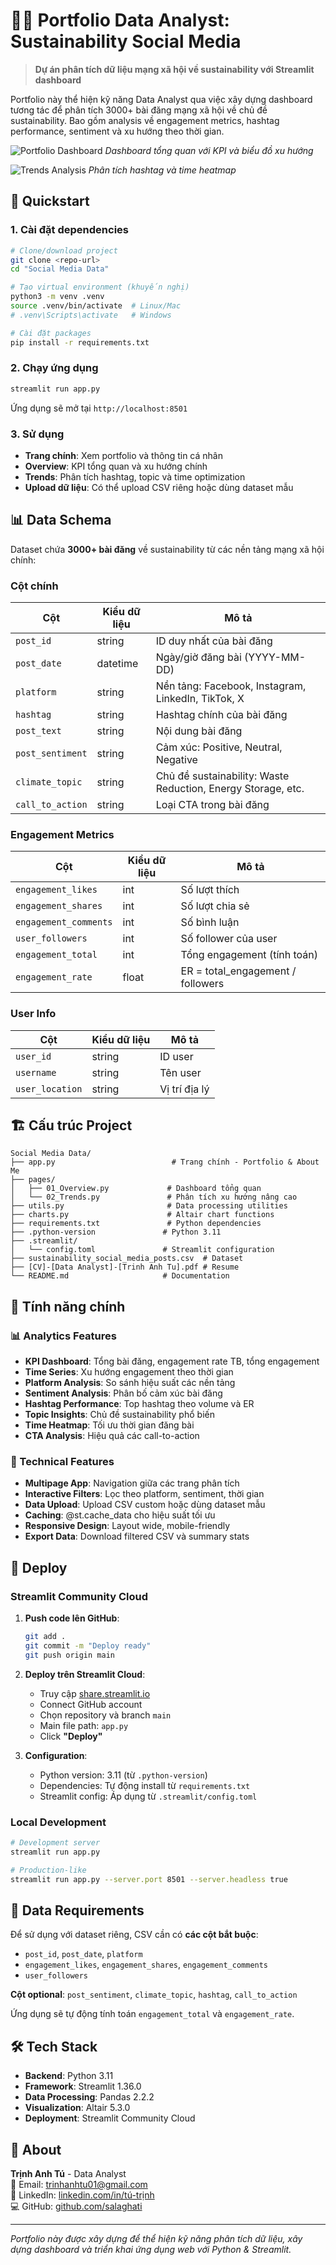 # 👨‍💼 Portfolio Data Analyst: Sustainability Social Media

> **Dự án phân tích dữ liệu mạng xã hội về sustainability với Streamlit dashboard**

Portfolio này thể hiện kỹ năng Data Analyst qua việc xây dựng dashboard tương tác để phân tích 3000+ bài đăng mạng xã hội về chủ đề sustainability. Bao gồm analysis về engagement metrics, hashtag performance, sentiment và xu hướng theo thời gian.

![Portfolio Dashboard](screenshots/dashboard_overview.png)
*Dashboard tổng quan với KPI và biểu đồ xu hướng*

![Trends Analysis](screenshots/trends_analysis.png)
*Phân tích hashtag và time heatmap*

## 🚀 Quickstart

### 1. Cài đặt dependencies

```bash
# Clone/download project
git clone <repo-url>
cd "Social Media Data"

# Tạo virtual environment (khuyến nghị)
python3 -m venv .venv
source .venv/bin/activate  # Linux/Mac
# .venv\Scripts\activate   # Windows

# Cài đặt packages
pip install -r requirements.txt
```

### 2. Chạy ứng dụng

```bash
streamlit run app.py
```

Ứng dụng sẽ mở tại `http://localhost:8501`

### 3. Sử dụng

- **Trang chính**: Xem portfolio và thông tin cá nhân
- **Overview**: KPI tổng quan và xu hướng chính  
- **Trends**: Phân tích hashtag, topic và time optimization
- **Upload dữ liệu**: Có thể upload CSV riêng hoặc dùng dataset mẫu

## 📊 Data Schema

Dataset chứa **3000+ bài đăng** về sustainability từ các nền tảng mạng xã hội chính:

### Cột chính

| Cột | Kiểu dữ liệu | Mô tả |
|-----|-------------|-------|
| `post_id` | string | ID duy nhất của bài đăng |
| `post_date` | datetime | Ngày/giờ đăng bài (YYYY-MM-DD) |
| `platform` | string | Nền tảng: Facebook, Instagram, LinkedIn, TikTok, X |
| `hashtag` | string | Hashtag chính của bài đăng |
| `post_text` | string | Nội dung bài đăng |
| `post_sentiment` | string | Cảm xúc: Positive, Neutral, Negative |
| `climate_topic` | string | Chủ đề sustainability: Waste Reduction, Energy Storage, etc. |
| `call_to_action` | string | Loại CTA trong bài đăng |

### Engagement Metrics

| Cột | Kiểu dữ liệu | Mô tả |
|-----|-------------|-------|
| `engagement_likes` | int | Số lượt thích |
| `engagement_shares` | int | Số lượt chia sẻ |
| `engagement_comments` | int | Số bình luận |
| `user_followers` | int | Số follower của user |
| `engagement_total` | int | Tổng engagement (tính toán) |
| `engagement_rate` | float | ER = total_engagement / followers |

### User Info

| Cột | Kiểu dữ liệu | Mô tả |
|-----|-------------|-------|
| `user_id` | string | ID user |
| `username` | string | Tên user |
| `user_location` | string | Vị trí địa lý |

## 🏗️ Cấu trúc Project

```
Social Media Data/
├── app.py                          # Trang chính - Portfolio & About Me
├── pages/
│   ├── 01_Overview.py             # Dashboard tổng quan 
│   └── 02_Trends.py               # Phân tích xu hướng nâng cao
├── utils.py                       # Data processing utilities
├── charts.py                      # Altair chart functions
├── requirements.txt               # Python dependencies
├── .python-version               # Python 3.11
├── .streamlit/
│   └── config.toml               # Streamlit configuration
├── sustainability_social_media_posts.csv  # Dataset
├── [CV]-[Data Analyst]-[Trinh Anh Tu].pdf # Resume
└── README.md                     # Documentation
```

## 🎯 Tính năng chính

### 📊 Analytics Features

- **KPI Dashboard**: Tổng bài đăng, engagement rate TB, tổng engagement
- **Time Series**: Xu hướng engagement theo thời gian
- **Platform Analysis**: So sánh hiệu suất các nền tảng
- **Sentiment Analysis**: Phân bố cảm xúc bài đăng
- **Hashtag Performance**: Top hashtag theo volume và ER
- **Topic Insights**: Chủ đề sustainability phổ biến
- **Time Heatmap**: Tối ưu thời gian đăng bài
- **CTA Analysis**: Hiệu quả các call-to-action

### 🔧 Technical Features

- **Multipage App**: Navigation giữa các trang phân tích
- **Interactive Filters**: Lọc theo platform, sentiment, thời gian
- **Data Upload**: Upload CSV custom hoặc dùng dataset mẫu
- **Caching**: @st.cache_data cho hiệu suất tối ưu
- **Responsive Design**: Layout wide, mobile-friendly
- **Export Data**: Download filtered CSV và summary stats

## 🚀 Deploy

### Streamlit Community Cloud

1. **Push code lên GitHub**:
   ```bash
   git add .
   git commit -m "Deploy ready"
   git push origin main
   ```

2. **Deploy trên Streamlit Cloud**:
   - Truy cập [share.streamlit.io](https://share.streamlit.io)
   - Connect GitHub account
   - Chọn repository và branch `main`
   - Main file path: `app.py`
   - Click **"Deploy"**

3. **Configuration**:
   - Python version: 3.11 (từ `.python-version`)
   - Dependencies: Tự động install từ `requirements.txt`
   - Streamlit config: Áp dụng từ `.streamlit/config.toml`

### Local Development

```bash
# Development server
streamlit run app.py

# Production-like
streamlit run app.py --server.port 8501 --server.headless true
```

## 📁 Data Requirements

Để sử dụng với dataset riêng, CSV cần có **các cột bắt buộc**:

- `post_id`, `post_date`, `platform`
- `engagement_likes`, `engagement_shares`, `engagement_comments`
- `user_followers`

**Cột optional**: `post_sentiment`, `climate_topic`, `hashtag`, `call_to_action`

Ứng dụng sẽ tự động tính toán `engagement_total` và `engagement_rate`.

## 🛠️ Tech Stack

- **Backend**: Python 3.11
- **Framework**: Streamlit 1.36.0  
- **Data Processing**: Pandas 2.2.2
- **Visualization**: Altair 5.3.0
- **Deployment**: Streamlit Community Cloud

## 👤 About

**Trịnh Anh Tú** - Data Analyst  
📧 Email: trinhanhtu01@gmail.com  
💼 LinkedIn: [linkedin.com/in/tú-trịnh](https://linkedin.com/in/tú-trịnh)  
💻 GitHub: [github.com/salaghati](https://github.com/salaghati)

---

*Portfolio này được xây dựng để thể hiện kỹ năng phân tích dữ liệu, xây dựng dashboard và triển khai ứng dụng web với Python & Streamlit.*